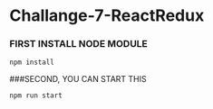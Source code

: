 # Challange-7-ReactRedux

### FIRST INSTALL NODE MODULE
```
npm install

```

###SECOND, YOU CAN START THIS 
```
npm run start

```
